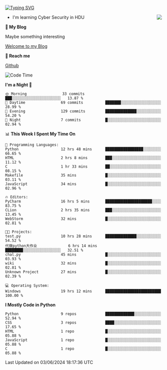 [![Typing SVG](https://readme-typing-svg.herokuapp.com?font=Fira+Code&pause=1000&random=false&width=450&height=60&lines=Hello+%F0%9F%91%8B%F0%9F%8F%BB;I'm+JBNRZ)](https://git.io/typing-svg)

<a href="#">
  <img align="right" src="https://github-readme-stats.vercel.app/api?username=JBNRZ&show_icons=true&bg_color=15,f2f7fd,E0EAFC" />
</a>

- I'm learning Cyber Security in HDU

 **🌱 My Blog**

Maybe something interesting

[Welcome to my Blog](https://jbnrz.com.cn/)

 **💬 Reach me** 

[Github](https://github.com/JBNRZ)


<!--START_SECTION:waka-->
![Code Time](http://img.shields.io/badge/Code%20Time-525%20hrs%2047%20mins-blue)

**I'm a Night 🦉** 

```text
🌞 Morning                33 commits          ███░░░░░░░░░░░░░░░░░░░░░░   13.87 % 
🌆 Daytime                69 commits          ███████░░░░░░░░░░░░░░░░░░   28.99 % 
🌃 Evening                129 commits         ██████████████░░░░░░░░░░░   54.20 % 
🌙 Night                  7 commits           █░░░░░░░░░░░░░░░░░░░░░░░░   02.94 % 
```


📊 **This Week I Spent My Time On** 

```text
💬 Programming Languages: 
Python                   12 hrs 48 mins      █████████████████░░░░░░░░   66.65 % 
HTML                     2 hrs 8 mins        ███░░░░░░░░░░░░░░░░░░░░░░   11.12 % 
C                        1 hr 33 mins        ██░░░░░░░░░░░░░░░░░░░░░░░   08.15 % 
Makefile                 35 mins             █░░░░░░░░░░░░░░░░░░░░░░░░   03.11 % 
JavaScript               34 mins             █░░░░░░░░░░░░░░░░░░░░░░░░   02.96 % 

🔥 Editors: 
PyCharm                  16 hrs 5 mins       █████████████████████░░░░   83.75 % 
CLion                    2 hrs 35 mins       ███░░░░░░░░░░░░░░░░░░░░░░   13.45 % 
WebStorm                 32 mins             █░░░░░░░░░░░░░░░░░░░░░░░░   02.81 % 

🐱‍💻 Projects: 
test.py                  10 hrs 28 mins      ██████████████░░░░░░░░░░░   54.52 % 
代做python大作业              6 hrs 14 mins       ████████░░░░░░░░░░░░░░░░░   32.51 % 
chal.py                  45 mins             █░░░░░░░░░░░░░░░░░░░░░░░░   03.93 % 
wiki                     32 mins             █░░░░░░░░░░░░░░░░░░░░░░░░   02.81 % 
Unknown Project          27 mins             █░░░░░░░░░░░░░░░░░░░░░░░░   02.39 % 

💻 Operating System: 
Windows                  19 hrs 12 mins      █████████████████████████   100.00 % 
```

**I Mostly Code in Python** 

```text
Python                   9 repos             █████████████░░░░░░░░░░░░   52.94 % 
CSS                      3 repos             ████░░░░░░░░░░░░░░░░░░░░░   17.65 % 
HTML                     1 repo              █░░░░░░░░░░░░░░░░░░░░░░░░   05.88 % 
JavaScript               1 repo              █░░░░░░░░░░░░░░░░░░░░░░░░   05.88 % 
C                        1 repo              █░░░░░░░░░░░░░░░░░░░░░░░░   05.88 % 
```




 Last Updated on 03/06/2024 18:17:36 UTC
<!--END_SECTION:waka-->
